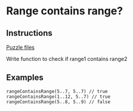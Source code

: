 # Range contains range?

## Instructions

[Puzzle files](.)

Write function to check if range1 contains range2

## Examples

```
rangeContainsRange(5..7, 5..7) // true
rangeContainsRange(1..12, 5..7) // true
rangeContainsRange(5..8, 5..9) // false

```

